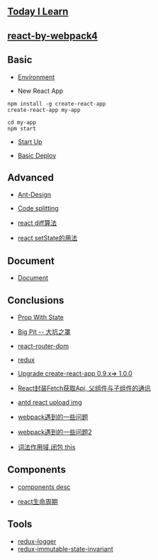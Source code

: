 ## [Today I Learn](https://github.com/xiaohesong/TIL)

## [react-by-webpack4](https://github.com/xiaohesong/react-by-webpack4)

## Basic
- [Environment](https://github.com/xiaohesong/ums/wiki/environment)

- New React App

```shell
npm install -g create-react-app
create-react-app my-app

cd my-app
npm start
```

- [Start Up](https://github.com/xiaohesong/ums/wiki/Start-up-app)

- [Basic Deploy](https://github.com/xiaohesong/ums/wiki/Deploy-React-App)

## Advanced

- [Ant-Design](https://github.com/xiaohesong/ums/wiki/How-To-Use-Ant-Design)

- [Code splitting](https://github.com/xiaohesong/ums/wiki/code-splitting)

- [react diff算法](https://github.com/xiaohesong/ums/wiki/diff%E7%AE%97%E6%B3%95)

- [react setState的用法](https://github.com/xiaohesong/ums/wiki/react%E4%B9%8B%60setState%60)

## Document

- [Document](https://github.com/xiaohesong/ums/wiki/React-documentation)

## Conclusions

- [Prop With State](https://github.com/xiaohesong/ums/wiki/component-state-and-props)

- [Big Pit -- 大坑之罩](https://github.com/xiaohesong/ums/wiki/PIT(keng))

- [react-router-dom](https://github.com/xiaohesong/ums/wiki/react-router-dom)

- [redux](https://github.com/xiaohesong/ums/wiki/Redux%E4%BD%BF%E7%94%A8%E6%80%BB%E7%BB%93)

- [Upgrade create-react-app 0.9.x=> 1.0.0](https://github.com/xiaohesong/ums/wiki/Upgrade-Create-react-app)

- [React封装Fetch获取Api, 父组件与子组件的通讯](https://github.com/xiaohesong/ums/wiki/React%E5%B0%81%E8%A3%85Fetch%E8%8E%B7%E5%8F%96Api,-%E7%88%B6%E7%BB%84%E4%BB%B6%E4%B8%8E%E5%AD%90%E7%BB%84%E4%BB%B6%E7%9A%84%E9%80%9A%E8%AE%AF)

- [antd react upload img](https://github.com/xiaohesong/ums/wiki/react,-antd%E4%B8%8A%E4%BC%A0%E5%9B%BE%E7%89%87%E5%88%B0%E9%98%BF%E9%87%8C%E4%BA%91%E5%AF%B9%E8%B1%A1%E5%AD%98%E5%82%A8.)

- [webpack遇到的一些问题](https://github.com/xiaohesong/ums/wiki/webpack%E9%85%8D%E7%BD%AE%E9%81%87%E5%88%B0%E7%9A%84%E9%97%AE%E9%A2%98)

- [webpack遇到的一些问题2](https://github.com/xiaohesong/ums/wiki/webpack%E9%81%87%E5%88%B0%E7%9A%84%E4%B8%80%E4%BA%9B%E9%97%AE%E9%A2%98(2))

- [词法作用域,闭包,this](https://github.com/xiaohesong/ums/wiki/%E9%9D%99%E6%80%81%E4%BD%9C%E7%94%A8%E5%9F%9F,%E9%97%AD%E5%8C%85,this%E7%9A%84%E5%8C%BA%E5%88%AB)

## Components

- [components desc](https://github.com/xiaohesong/ums/wiki/Components)

- [react生命周期](https://github.com/xiaohesong/ums/wiki/life-cycle)

## Tools

- [redux-logger](https://github.com/evgenyrodionov/redux-logger)
- [redux-immutable-state-invariant](https://github.com/leoasis/redux-immutable-state-invariant)
